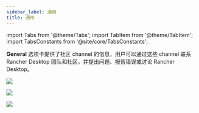 ```yaml
---
sidebar_label: 通用
title: 通用
---
```


import Tabs from '@theme/Tabs';
import TabItem from '@theme/TabItem';
import TabsConstants from '@site/core/TabsConstants';

**General** 选项卡提供了社区 channel 的信息，用户可以通过这些 channel 联系 Rancher Desktop 团队和社区，并提出问题、报告错误或讨论 Rancher Desktop。

<Tabs groupId="os" defaultValue={TabsConstants.defaultOs}>
<TabItem value="Windows">

![](https://suse-rancher-media.s3.amazonaws.com/desktop/v1.8/ui-main/Windows_General.png)

</TabItem>
<TabItem value="macOS">

![](https://suse-rancher-media.s3.amazonaws.com/desktop/v1.8/ui-main/macOS_General.png)

</TabItem>
<TabItem value="Linux">

![](https://suse-rancher-media.s3.amazonaws.com/desktop/v1.8/ui-main/Linux_General.png)

</TabItem>
</Tabs>
